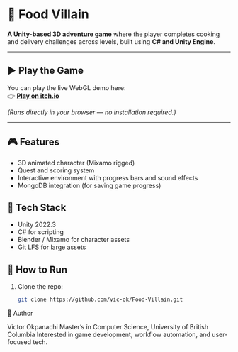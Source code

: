 # 🍔 Food Villain

**A Unity-based 3D adventure game** where the player completes cooking and delivery challenges across levels, built using **C# and Unity Engine**.

---

## ▶️ Play the Game

You can play the live WebGL demo here:  
👉 [**Play on itch.io**](https://vokpanachi.itch.io/food-villain-with-ps-no-4l)

*(Runs directly in your browser — no installation required.)*

---

## 🎮 Features
- 3D animated character (Mixamo rigged)
- Quest and scoring system
- Interactive environment with progress bars and sound effects
- MongoDB integration (for saving game progress)

## 🧰 Tech Stack
- Unity 2022.3
- C# for scripting
- Blender / Mixamo for character assets
- Git LFS for large assets

## 🚀 How to Run
1. Clone the repo:
   ```bash
   git clone https://github.com/vic-ok/Food-Villain.git
   
👤 Author

Victor Okpanachi
Master’s in Computer Science, University of British Columbia
Interested in game development, workflow automation, and user-focused tech.
